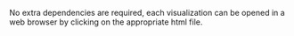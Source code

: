 No extra dependencies are required, each visualization can be opened in a web
browser by clicking on the appropriate html file.
